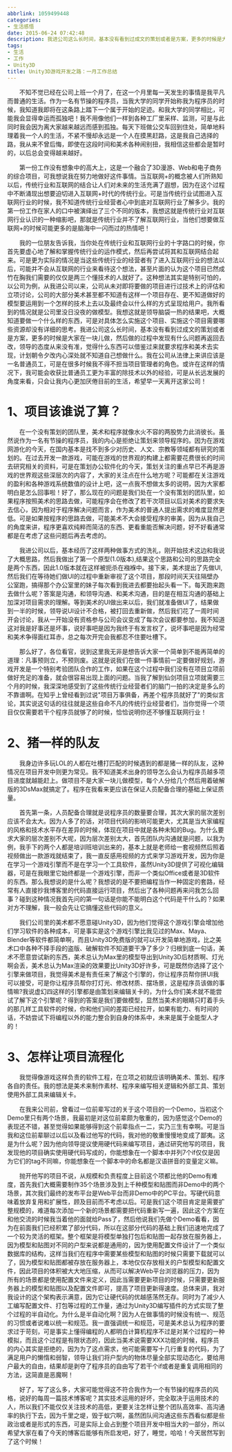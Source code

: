 ```yaml
---
abbrlink: 1059499448
categories:
- 生活感悟
date: 2015-06-24 07:42:48
description: 我进公司这么长时间，基本没有看到过成文的策划或者是方案，更多的时候是大家在一块儿做，然后做的过程中发现有什么问题再返回去改，领导的态度从来没有准，觉得什么东西可以借鉴过来就要求程序和美术去实现，计划朝令夕改内心深处就不知道自己想做什么;我一直强调统一和规范，可是美术总认为程序的要求过于苛刻，可是事实上懂得编程的人都明白计算机程序不过是对某个过程的一种模拟，而且这个过程是有限状态的，因此当美术说需要XXX功能的时候，程序员的内心其实是拒绝的，因为为了这点需求，他可能需要写十几行重复的代码，为了满足用户的懒惰和弱智，领导让我们将户型内的物体尽量全部实现动态化，要给用户最大的自由，结果却是剥夺了程序员的自由写了若干个if或者是重复调用相同的方法，这简直是恶魔啊;好了，那么现在的问题是我们处在一个没有策划的团队里，如果程序按照美术的思路去做，可能程序会在修改了若干次项目以后对美术的要求失去信心，因为相对于程序解决问题而言，作为美术的普通人提出需求的难度显然更低
tags:
- 生活
- 工作
- Unity3D
title: Unity3D游戏开发之路：一月工作总结
---
```


&emsp;&emsp;不知不觉已经在公司上班一个月了，在这一个月里每一天发生的事情是我平凡而普通的生活。作为一名有节操的程序员，当我大学的同学开始称我为程序员的时候，我知道我即将在这条路上踏下一个属于开始的足迹。和我大学的同学相比，可能我会显得幸运而孤独吧！我不用像他们一样到各种工厂里采样、监测，可是与此同时我会因为离大家越来越远而感到孤独。每天下班做公交车回到住处，简单地料理着我一个人的生活，不紧不慢却永远是一个人在摸黑赶路，这是我自己选择的路，我从来不曾后悔，即使在这段时间和美术各种闹别扭，我相信这些都会是暂时的，以后总会变得越来越好。

<!--more-->

&emsp;&emsp;第一份工作没有想象中的高大上，这是一个融合了3D漫游、Web和电子商务的综合项目，可我想说我在努力地做好这件事情。当互联网+的概念被人们所熟知以后，传统行业和互联网的结合让人们对未来的生活充满了遐想，因为在这个过程中不断涌现出想要迫切进入互联网+时代的传统行业。可是当传统行业试图进入互联网行业的时候，我不知道传统行业经营者心中到底对互联网行业了解多少。我的第一份工作在家人的口中被演绎出了三个不同的版本，我想这就是传统行业对互联网行业认识的一种缩影吧，那就是传统行业并不了解互联网行业，当他们想要做互联网+的时候可能更多的是脑海中一闪而过的热情吧！

&emsp;&emsp;我的一位朋友告诉我，当你处在传统行业和互联网行业的十字路口的时候，你首先要虚心地了解和掌握传统行业的运作模式，然后再尝试将其和互联网结合起来。可是更为实际的情况是当这些传统行业的经营者有了进入互联网行业的想法以后，可能并不会从互联网的行业来看待这个想法，甚至片面的认为这个项目已然成竹在胸我们需要的仅仅是两三个懂技术的人就好了。这种想法其实是特别可怕的，以公司为例，从我进公司以来，公司从未对即将要做的项目进行过技术上的评估和立项讨论，公司的大部分美术甚至都不知道有这样一个项目存在、更不知道做好的模型要运用到一个怎样的技术上去以及最终会以什么样的方式呈现给用户。我所看到的情况就是公司里没日没夜的做模型。我想这就是领导脑袋一热的结果吧，大概知道要做一个什么样的东西，可是对具体怎么实施这个项目、实施这个项目需要哪些资源却没有详细的思考。我进公司这么长时间，基本没有看到过成文的策划或者是方案，更多的时候是大家在一块儿做，然后做的过程中发现有什么问题再返回去改，领导的态度从来没有准，觉得什么东西可以借鉴过来就要求程序和美术去实现，计划朝令夕改内心深处就不知道自己想做什么。我在公司从法律上来讲应该是一名普通员工，可是在很多时候我不得不担当项目管理者的角色。或许在这样的情况下，我可能会收获比普通员工更为丰富的除技术以外的经验，可是从长远发展的角度来看，只会让我内心更加厌倦目前的生活，希望早一天离开这家公司！

# 1、项目该谁说了算？
&emsp;&emsp;在一个没有策划的团队里，美术和程序就像水火不容的两股势力此消彼长。虽然说作为一名有节操的程序员，我的内心是拒绝让策划来领导程序的。因为在游戏网游化的今天，在国内基本是找不到多少对历史、人文、宗教等领域都有研究的策划的。在过去开发一款游戏，可能在游戏的世界观的构建上都需要花费很长的时间去研究相关的资料，可是在策划办公软件化的今天，策划关注的重点早已不再是游戏的世界观这些深层次的内容了，大家的关注点在什么地方呢？可能都在关注游戏的盈利和各种游戏系统数值的设计上吧，这一点我不想做太多的说明，因为大家都明白是怎么回事啦！好了，那么现在的问题是我们处在一个没有策划的团队里，如果程序按照美术的思路去做，可能程序会在修改了若干次项目以后对美术的要求失去信心，因为相对于程序解决问题而言，作为美术的普通人提出需求的难度显然更低。可是如果按程序的思路去做，可能美术不大会接受程序的审美，因为从我自己的角度来讲，程序更喜欢纯粹而简洁的东西、更看重能否解决问题，好不好看通常都是在考虑了这些问题后再去考虑的。

&emsp;&emsp;我进公司以后，基本经历了这样两种做事方式的洗礼，刚开始技术这边和我说了大概思路，然后我做出了第一个原型(1.0版本),结果这个思路和公司的思路完全是两个东西，因此1.0版本就在这样被扼杀在襁褓中。接下来，美术提出了先做UI,然后我们在等待她们做UI的过程中重新审视了这个项目，那段时间天天往隔壁办公室跑，搞得那个办公室里的妹子每次看到我进去都要抬起头看一下。每天跑来跑去做什么呢？答案是沟通，和领导沟通、和美术沟通，目的是在相互沟通的基础上加深对项目需求的理解。等到美术的UI做出来以后，我们就准备做UI了，结果做到一半的时候，领导说UI设计不合格，被打回去重新做，然后我们花了一周时间开会讨论，我从一开始没有资格参与公司会议变成了每次会议都要参加，我不知道这对我是好事还是坏事，说好事吧是因为我终于有发言权了，说坏事吧是因为经常和美术争得面红耳赤，总之每次开完会我都忍不住要吐槽下。

&emsp;&emsp;那么好了，各位看官，说到这里我无非是想告诉大家一个简单到不能再简单的道理：凡事预则立，不预则废。这就是说我们在做一件事情前一定要做好规划，游戏开发是一个特别考验团队合作的工作，如果在这个过程中我们没有在项目立项前做好充足的准备，就会很容易出现上面的问题。当我了解到仙剑项目立项就需要三个月的时候，我深深地感受到了这些传统行业经营者们的脑门一拍的决定是多么的不靠谱啊。在知乎上曾经看到过说"项目万事俱备，再差个程序员就好了"的类似言论，其实说这句话的往往就是这些自命不凡的传统行业经营者们，当你觉得一个项目仅仅需要若干个程序员就够了的时候，恰恰说明你还不够懂互联网行业！

# 2、猪一样的队友
&emsp;&emsp;我身边许多玩LOL的人都在吐槽打匹配的时候遇到的都是猪一样的队友，这种情况在项目开发中则更为常见。我不知道美术出身的领导怎么会认为程序员越多项目进度就越能赶上。做项目不是大家一块儿做模型，每个人分给几个然后用着破解版的3DsMax就搞定了。程序在我看来更应该在保证人员配备合理的基础上保证质量。

&emsp;&emsp;首先第一条，人员配备合理就是说程序员的数量要合理，其次大家的层次差别应该不会太大。因为人多了的话，对项目代码的影响可能更大，尤其是当大家编程的风格和技术水平存在差异的时候，体现在项目中就是各种未知的Bug。为什么要求大家的层次差别不大呢，因为层次差别太大，首先团队内沟通就是问题，以我为例，我手下的两个人都是培训班培训出来的，基本上就是老师给一套视频然后照着视频做出一款游戏就结束了，我一直反感用视频的方式来学习游戏开发，因为你是在学习一个游戏引擎而不是在学习一个工具软件，虽然Unity3D提供了可视化编辑器，可是在我眼里它始终都是一个游戏引擎，而非一个类似Office或者是3D软件的东西。那么我想说的是什么呢？我想说的是不要把编程当作一种固定的套路，经常有人直接抄我博客里的代码直接运行项目，然后出了各种问题再来问我怎么回事？碰到这种情况我首先问的第一句话是你能不能明白这个代码是干什么的？如果对方不理解，我一般会先让它搞懂这些代码的意义。

&emsp;&emsp;我们公司里的美术都不愿意碰Unity3D，因为他们觉得这个游戏引擎会增加他们学习软件的各种成本，可是事实是这个游戏引擎比我见过的Max、Maya、Blender等软件都简单啊，而且Unity3D免费版的就可以开发简单地游戏，比之美术口中各种不择手段的盗版、破解软件不知道要干净了多少？归根到底一句话，美术不愿意尝试新的东西，美术总认为Max里的模型导出到Unity3D后材质啊、灯光啊会丢，美术总认为Max渲染的效果要比Unity3D好许多，可是既然你选择了这个引擎来做项目，我觉得美术是有责任来了解这个引擎的，你让程序员帮你拼UI我可以接受，可是你让程序员帮你打灯光、修改材质、摆场景，这是程序员该做的事情嘛?我说虚幻四这样的引擎都是由策划来编辑关卡的，为什么你们美术就不能尝试了解下这个引擎呢？得到的答案是我们要做模型，显然当美术的眼睛只盯着手头的那几样工具软件的时候，你和他们间的差距已经拉开，如果有能力、有时间的话，不妨尝试下将编程以外的能力整合到自身的体系中，未来是属于全能型人才的！

# 3、怎样让项目流程化
&emsp;&emsp;我觉得像游戏这样负责的软件工程，在立项之初就应该明确美术、策划、程序各自的责任。我的想法是美术来制作素材、程序来编写相关逻辑和外部工具、策划使用外部工具来编辑关卡。

&emsp;&emsp;在我来公司前，曾看过一位前辈写过的关于这个项目的一个Demo，当初这个Demo里只有两个场景，我最初是对这位前辈颇为敬重的，因为感觉这个Demo的表现还不错，甚至觉得如果能够得到这个前辈指点一二，实乃三生有幸啊。可是当我和这位前辈聊过以后以及看过他写的代码，我对他的敬重慢慢地变成了鄙夷。这是为什么呢？因为他向领导提议使用硬代码来编写项目，通过研究他写的项目，我发现他的项目确实使用硬代码写成的，你能想象在一个脚本中并列7个if仅仅是因为它们的tag不同嘛，你能想象在一个脚本中的命名都是汉语拼音的变量定义嘛。

&emsp;&emsp;抛开他写的项目不说，从规模和负责程度上目前这个项都比他的Demo有难度，首先我们大概需要制作35个场景涉及到上千种模型和贴图而非Demo中的两个场景，其次我们最终的发布平台是Web平台而非Demo中的PC平台。写硬代码意味着放弃复用和扩展性，顾及目前而不考虑以后。可是我们这个项目肯定是需要扩整规模的，难道每次添加一个新的场景都需要把代码重新写一遍，因此这个方案在和他交流的时候我当着他的面就给Pass了，然后他说我们先做个Demo看看，因为在前面我们已经积累了部分代码，所以在这部分代码的基础上我们迅速地完成了一个较为灵活的框架。整个框架是将模型单独打包后和贴图一起存放在服务器上，因为模型和贴图对不同的户型来说都是通用的，因为使用配置文件设计了一个类似数据库的结构，这样当我们在程序中需要某些模型和贴图的时候只需要下载就可以了，因为模型和贴图都被存放在服务器上，本地仅仅存放相关的户型模型和配置文件，因此项目的体积被大大地压缩，从而可以解决Web平台浏览器的压力，因为所有的场景都是使用配置文件来定义，因此当需要更新项目的时候，只需要更新服务器上的模型和贴图以及配置文件即可，提高了项目更新得速度。总体来讲，我对我设计的这个架构表示满意，因为它让硬代码的优越感荡然无存。同时为了减少人工编写配置文件、打包等过程的工作量，通过为Unity3D编写插件的方式实现了整个过程的半自动化。为什么是半自动化啊？因为人在做事情的时候没有统一、规范的习惯或者说难以统一和规范。我一直强调统一和规范，可是美术总认为程序的要求过于苛刻，可是事实上懂得编程的人都明白计算机程序不过是对某个过程的一种模拟，而且这个过程是有限状态的，因此当美术说需要XXX功能的时候，程序员的内心其实是拒绝的，因为为了这点需求，他可能需要写十几行重复的代码，为了满足用户的懒惰和弱智，领导让我们将户型内的物体尽量全部实现动态化，要给用户最大的自由，结果却是剥夺了程序员的自由写了若干个if或者是重复调用相同的方法，这简直是恶魔啊！

&emsp;&emsp;好了，写了这么多，大家可能觉得这不符合我作为一个有节操的程序员的风格，说好的每周一篇技术博客呢？其实技术运用的好坏，完全取决于运用技术的人，所以我们不能仅仅关注技术的高低，更要关注怎样让整个团队高效率、高沟通率的执行下去，因为千里之堤，毁于蚁穴啊，虽然团队间沟通这些东西看似都是些政治或者是形式的东西，可是实际上会占到整个项目开发中相当大的一部分，所以希望大家在看了今天的博客后能够有所启发吧，好了，睡觉，哈哈！今天居然写到了这个时候！